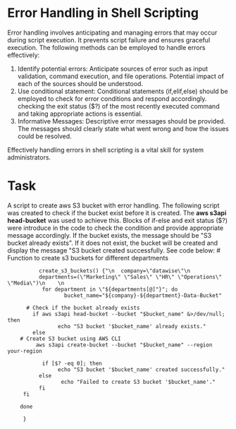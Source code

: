 # Error Handling in Shell Scripting

Error handling involves anticipating and managing errors that may occur during script execution.
It prevents script failure and ensures graceful execution. The following methods can be employed to handle errors effectively:

1. Identify potential errors: Anticipate sources of error such as input validation, command execution, and file operations. Potential impact of each of the sources should be understood.
2. Use conditional statement: Conditional statements (if,elif,else) should be employed to check for error conditions and respond accordingly. checking the exit status ($?) of the most recently executed command and taking appropriate actions is essential.
3. Informative Messages: Descriptive error messages should be provided. The messages should clearly state what went wrong and how the issues could be resolved.

Effectively handling errors in shell scripting is a vital skill for system administrators.

# Task

A script to create aws S3 bucket with error handling. The following script was created to check if the bucket exist before it is created. The **aws s3api head-bucket** was used to achieve this. Blocks of if-else and exit status ($?) were introduce in the code to check the condition and provide appropriate message accordingly. If the bucket exists, the message should be "S3 bucket already exists". If it does not exist, the bucket will be created and display the message "S3 bucket created successfully.
See code below:
            #  Function to create s3 buckets for different departments

              create_s3_buckets() {"\n  company=\"datawise\"\n  
              departments=(\"Marketing\" \"Sales\" \"HR\" \"Operations\" \"Media\")\n    \n
               for department in \"${departments[@]"}"; do
	                  bucket_name="${company}-${department}-Data-Bucket"
	
	      # Check if the bucket already exists
	        if aws s3api head-bucket --bucket "$bucket_name" &>/dev/null; then
	                echo "S3 bucket '$bucket_name' already exists."
	        else
	    # Create S3 bucket using AWS CLI
		     aws s3api create-bucket --bucket "$bucket_name" --region your-region
		
		       if [$? -eq 0]; then
		            echo "S3 bucket '$bucket_name' created successfully."
		      else
		             echo "Failed to create S3 bucket '$bucket_name'."
		      fi
	     fi
	
        done 
	
	     }

   





